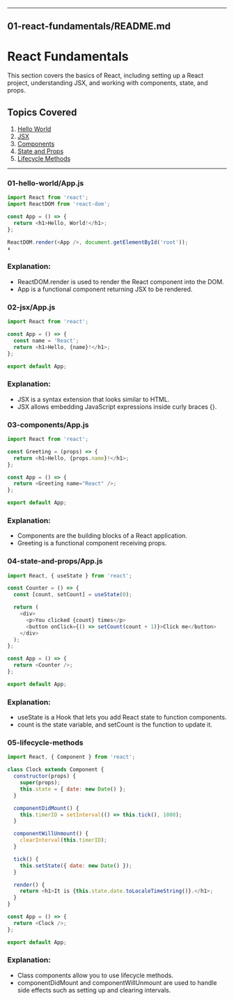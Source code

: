 
---

## 01-react-fundamentals/README.md
# React Fundamentals

This section covers the basics of React, including setting up a React project, understanding JSX, and working with components, state, and props.

## Topics Covered

1. [Hello World](./01-hello-world/App.js)
2. [JSX](./02-jsx/App.js)
3. [Components](./03-components/App.js)
4. [State and Props](./04-state-and-props/App.js)
5. [Lifecycle Methods](./05-lifecycle-methods/App.js)

---

### 01-hello-world/App.js
```js
import React from 'react';
import ReactDOM from 'react-dom';

const App = () => {
  return <h1>Hello, World!</h1>;
};

ReactDOM.render(<App />, document.getElementById('root'));
⬇️
```
### Explanation:
- ReactDOM.render is used to render the React component into the DOM.
- App is a functional component returning JSX to be rendered.
### 02-jsx/App.js
```js
import React from 'react';

const App = () => {
  const name = 'React';
  return <h1>Hello, {name}!</h1>;
};

export default App;
```
### Explanation:
- JSX is a syntax extension that looks similar to HTML.
- JSX allows embedding JavaScript expressions inside curly braces {}.
### 03-components/App.js
```js
import React from 'react';

const Greeting = (props) => {
  return <h1>Hello, {props.name}!</h1>;
};

const App = () => {
  return <Greeting name="React" />;
};

export default App;
```
### Explanation:
- Components are the building blocks of a React application.
- Greeting is a functional component receiving props.
### 04-state-and-props/App.js
```js
import React, { useState } from 'react';

const Counter = () => {
  const [count, setCount] = useState(0);

  return (
    <div>
      <p>You clicked {count} times</p>
      <button onClick={() => setCount(count + 1)}>Click me</button>
    </div>
  );
};

const App = () => {
  return <Counter />;
};

export default App;
```
### Explanation:
- useState is a Hook that lets you add React state to function components.
- count is the state variable, and setCount is the function to update it.
### 05-lifecycle-methods
```js
import React, { Component } from 'react';

class Clock extends Component {
  constructor(props) {
    super(props);
    this.state = { date: new Date() };
  }

  componentDidMount() {
    this.timerID = setInterval(() => this.tick(), 1000);
  }

  componentWillUnmount() {
    clearInterval(this.timerID);
  }

  tick() {
    this.setState({ date: new Date() });
  }

  render() {
    return <h1>It is {this.state.date.toLocaleTimeString()}.</h1>;
  }
}

const App = () => {
  return <Clock />;
};

export default App;
```
### Explanation:
- Class components allow you to use lifecycle methods.
- componentDidMount and componentWillUnmount are used to handle side effects such as setting up and clearing intervals.

